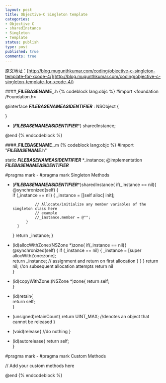 ```yaml
---
layout: post
title: Objective-C Singleton template
categories:
- Objective C
- sharedInstance
- Singleton
- Template
status: publish
type: post
published: true
comments: true
---
```

原文地址：[http://blog.mugunthkumar.com/coding/objective-c-singleton-template-for-xcode-4/](http://blog.mugunthkumar.com/coding/objective-c-singleton-template-for-xcode-4/)

####\___FILEBASENAME___.h
{% codeblock lang:objc %}
#import <foundation /Foundation.h>

@interface ___FILEBASENAMEASIDENTIFIER___ : NSObject {

}

+ (___FILEBASENAMEASIDENTIFIER___*) sharedInstance;

@end
{% endcodeblock %}

<!-- More -->

####\___FILEBASENAME___.m
{% codeblock lang:objc %}
#import "___FILEBASENAME___.h"

static ___FILEBASENAMEASIDENTIFIER___ *_instance;
@implementation ___FILEBASENAMEASIDENTIFIER___

#pragma mark -
#pragma mark Singleton Methods

+ (___FILEBASENAMEASIDENTIFIER___*)sharedInstance{
	if(_instance == nil){
		@synchronized(self) {		
	        if (_instance == nil) {
	            _instance = [[self alloc] init];
	            
	            // Allocate/initialize any member variables of the singleton class here
	            // example
				//_instance.member = @"";
	        }
	    }
	}
    return _instance;
}

+ (id)allocWithZone:(NSZone *)zone{	
	if(_instance == nil){
		@synchronized(self) {
        	if (_instance == nil) {
	            _instance = [super allocWithZone:zone];			
    	        return _instance;  // assignment and return on first allocation
        	}
	    }
	}
    return nil; //on subsequent allocation attempts return nil	
}

- (id)copyWithZone:(NSZone *)zone{
    return self;	
}

- (id)retain{	
    return self;	
}

- (unsigned)retainCount{
    return UINT_MAX;  //denotes an object that cannot be released
}

- (void)release{
    //do nothing
}

- (id)autorelease{
    return self;	
}

#pragma mark -
#pragma mark Custom Methods

// Add your custom methods here

@end
{% endcodeblock %}